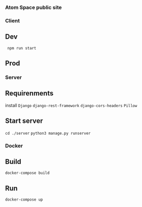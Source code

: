 ### Atom Space public site

### Client

## Dev 
``` npm run start```

## Prod

### Server
## Requirenments
install 
```Django```
```django-rest-framework```
```django-cors-headers```
```Pillow```
## Start server

```cd ./server```
```python3 manage.py runserver```
### Docker 

## Build 
```docker-compose build```

## Run
```docker-compose up```
